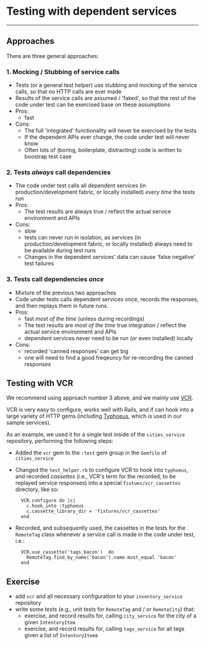 # Testing with dependent services
---------------------------------

## Approaches

There are three general approaches:

### 1. Mocking / Stubbing of service calls
* Tests (or a general test helper) use stubbing and mocking of the service calls, so that no HTTP calls are ever made
* Results of the service calls are assumed / 'faked', so that the rest of the code under test can be exercised base on these assumptions
* Pros: 
	* fast
* Cons: 
	* The full 'integrated' functionality will never be exercised by the tests
	* If the dependent APIs ever change, the code under test will never know
	* Often lots of (boring, boilerplate, distracting) code is written to boostrap test case

### 2. Tests *always* call dependencies
* The code under test calls all dependent services (in production/development fabric, or locally installed) *every time* the tests run
* Pros: 
	* The test results are always true / reflect the actual service environment and APIs
* Cons: 
	* slow
	* tests can never run in isolation, as services (in production/development fabric, or locally installed) always need to be available during test runs
	* Changes in the dependent services' data can cause 'false negative' test failures
	 
### 3. Tests call dependencies *once* 
* Mixture of the previous two approaches
* Code under tests calls dependent services once, records the responses, and then replays them in future runs.
* Pros:
	* fast *most of the time* (unless during recordings)
	* The test results are *most of the time* true integration / reflect the actual service environment and APIs
	* dependent services never need to be run (or even installed) locally
* Cons:
	* recorded 'canned responses' can get big
	* one will need to find a good freqeuncy for re-recording the canned responses

## Testing with VCR

We recommend using approach number 3 above, and we mainly use [VCR](https://github.com/vcr/vcr).

VCR is very easy to configure, works well with Rails, and if can hook into a large variety of HTTP gems (including [Typhoeus](https://github.com/typhoeus/typhoeus), which is used in our sample services).

As an example, we used it for a single test inside of the `cities_service` repository, performing the following steps:

* Added the `vcr` gem to the `:test` gem group in the `Gemfile` of `cities_service`
* Changed the `test_helper.rb` to configure VCR to hook into `typhoeus`, and recorded *cassettes* (i.e., VCR's term for the recorded, to be replayed service responses) into a special `fixtues/vcr_cassettes` directory, like so:

  ````
	VCR.configure do |c|
  	  c.hook_into :typhoeus
      c.cassette_library_dir = 'fixtures/vcr_cassettes'
	end
  ````
* Recorded, and subsequently used, the cassettes in the tests for the `RemoteTag` class whenever a service call is made in the code under test, i.e.:

  ````
	VCR.use_cassette('tags_bacon')  do
  	  RemoteTag.find_by_name('bacon').name.must_equal 'bacon'
	end
  ````

## Exercise
* add `vcr` and all necessary configuration to your `inventory_service` repository
* write some tests (e.g., unit tests for `RemoteTag` and / or `RemoteCity`) that:
	* exercise, and record results for, calling `city_service` for the city of a given `IntentoryItem`
	* exercise, and record results for, calling `tags_service` for all tags given a list of `IntentoryItem`s
